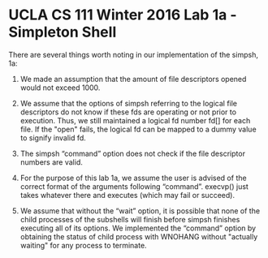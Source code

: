 # UCLA CS 111 Winter 2016 Lab 1a - Simpleton Shell

There are several things worth noting in our implementation of the simpsh, 1a:

1. We made an assumption that the amount of file descriptors opened would not exceed 1000.

2. We assume that the options of simpsh referring to the logical file descriptors 
do not know if these fds are operating or not prior to execution. Thus, we still 
maintained a logical fd number fd[] for each file. If the "open" fails, 
the logical fd can be mapped to a dummy value to signify invalid fd. 

3. The simpsh “command” option does not check if the file descriptor numbers are valid.

4. For the purpose of this lab 1a, we assume the user is advised of the correct format of the arguments following “command”. execvp() just takes whatever there and executes 
(which may fail or succeed).

5. We assume that without the “wait” option, it is possible that none of the 
child processes of the subshells will finish before simpsh finishes executing 
all of its options. We implemented the “command” option by obtaining the 
status of child process with WNOHANG without "actually waiting" for any process to terminate.

